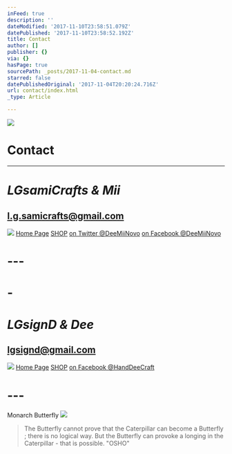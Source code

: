 ```yaml
---
inFeed: true
description: ''
dateModified: '2017-11-10T23:58:51.079Z'
datePublished: '2017-11-10T23:58:52.192Z'
title: Contact
author: []
publisher: {}
via: {}
hasPage: true
sourcePath: _posts/2017-11-04-contact.md
starred: false
datePublishedOriginal: '2017-11-04T20:20:24.716Z'
url: contact/index.html
_type: Article

---
```

![](https://the-grid-user-content.s3-us-west-2.amazonaws.com/86e959fd-e3e8-4d23-a813-d8801b30c6d2.jpg)

# **Contact**

---

# _**LGsamiCrafts & Mii**_

## l.g.samicrafts@gmail.com
![](https://the-grid-user-content.s3-us-west-2.amazonaws.com/cd96447e-50b6-4a67-91e9-fb96b9ec7b8f.jpg)
[Home Page][0]
[SHOP][1]
[on Twitter @DeeMiiNovo][2]
[on Facebook @DeeMiiNovo][3]

# ---

# -

# _**LGsignD & Dee**_

## lgsignd@gmail.com
![](https://the-grid-user-content.s3-us-west-2.amazonaws.com/c450339c-b3db-457b-be1f-bd2d731b50ca.jpg)
[Home Page][4]
[SHOP][5]
[on Facebook @HandDeeCraft][6]

# ---

Monarch Butterfly
![](https://the-grid-user-content.s3-us-west-2.amazonaws.com/57275eaa-0fca-4003-adc5-8c727c61106f.jpg)

> The Butterfly cannot prove that the Caterpillar can become a Butterfly ; there is no logical way. But the Butterfly can provoke a longing in the Caterpillar - that is possible. "OSHO"



[0]: https://thegrid.ai/lgsamicrafts/
[1]: https://thegrid.ai/lgsamicrafts/shopmii/
[2]: https://twitter.com/DeeMiiNovo
[3]: https://www.facebook.com/DeeMiiNovo/
[4]: https://thegrid.ai/lgsignd/
[5]: https://www.etsy.com/shop/lgsignd/
[6]: https://www.facebook.com/HandDeeCraft/